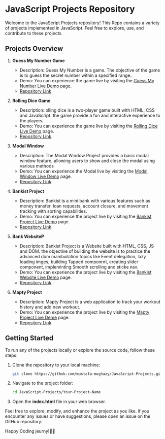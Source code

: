 # JavaScript Projects Repository

Welcome to the JavaScript Projects repository! This Repo contains a variety of projects implemented in JavaScript. Feel free to explore, use, and contribute to these projects.

## Projects Overview

1. **Guess My Number Game**
   - Description: Guess My Number is a game. The objective of the game is to guess the secret number within a specified range..
   - Demo: You can experience the game live by visiting the [Guess My Number Live Demo](https://mustafa-moghazy.github.io/JavaScript-Projects/Guess-My-Number/) page.
   - [Repository Link](https://github.com/Mustafa-Moghazy/JavaScript-Projects/tree/main/Guess-My-Number)

2. **Rolling Dice Game**
   - Description: olling dice is a two-player game built with HTML, CSS and JavaScript. the game provide a fun and interactive experience to the players.
   - Demo: You can experience the game live by visiting the [Rolling Dice Live Demo](https://mustafa-moghazy.github.io/JavaScript-Projects/Rolling-Dice-Game/) page.
   - [Repository Link](https://github.com/Mustafa-Moghazy/JavaScript-Projects/tree/main/Rolling-Dice-Game).

3. **Modal Window**
   - Description: The Modal Window Project provides a basic modal window feature, allowing users to show and close the modal using various methods
   - Demo: You can experience the Modal live by visiting the [Modal Window Live Demo](https://mustafa-moghazy.github.io/JavaScript-Projects/Modal-Window/) page.
   - [Repository Link](https://github.com/Mustafa-Moghazy/JavaScript-Projects/tree/main/Modal-Window).

4. **Bankist Project**
   - Description: Bankist is a mini bank with various features such as money transfer, loan requests, account closure, and movement tracking with sorting capabilities.
   - Demo: You can experience the project live by visiting the [Bankist Project Live Demo](https://mustafa-moghazy.github.io/JavaScript-Projects/Bankist-Project/) page.
   - [Repository Link](https://github.com/Mustafa-Moghazy/JavaScript-Projects/tree/main/Bankist-Project).

5. **Bank WebsiteP**
   - Description: Bankist Project is a Website built with HTML, CSS, JS and DOM. the objective of building the website is to practice the advanced dom manibuilation topics like Event delegation, lazy loading imges, building Tapped componrnt, creating slider component, impleminting Smooth scrolling and sticke nav.
   - Demo: You can experience the project live by visiting the [Bankist Website Live Demo](https://mustafa-moghazy.github.io/JavaScript-Projects/Bankist-Project-Website/) page.
   - [Repository Link](https://github.com/Mustafa-Moghazy/JavaScript-Projects/tree/main/Bankist-Project-Website).

6. **Mapty Project**
   - Description: Mapty Project is a web application to track your workout history and add new workout.
   - Demo: You can experience the project live by visiting the [Mapty Project Live Deme](https://mustafa-moghazy.github.io/JavaScript-Projects/Mapty-Project/) page.
   - [Repository Link](https://github.com/Mustafa-Moghazy/JavaScript-Projects/tree/main/Mapty-Project).


## Getting Started

To run any of the projects locally or explore the source code, follow these steps:

1. Clone the repository to your local machine:
   ```bash
   git clone https://github.com/mustafa-moghazy/JavaScript-Projects.git
   
2. Navigate to the project folder:
   ```bash
   cd JavaScript-Projects/Your-Project-Name
   
3. Open the **index.html** file in your web browser.

Feel free to explore, modify, and enhance the project as you like. If you encounter any issues or have suggestions, please open an issue on the GitHub repository.

Happy Coding jeurny!👨‍💻

  

  


